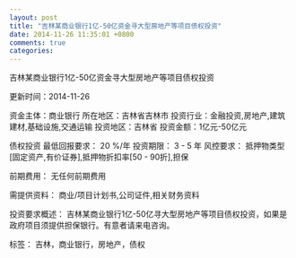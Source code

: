 ```yaml
---
layout: post
title: "吉林某商业银行1亿-50亿资金寻大型房地产等项目债权投资"
date: 2014-11-26 11:35:01 +0800
comments: true
categories: 
---
```

吉林某商业银行1亿-50亿资金寻大型房地产等项目债权投资



更新时间：2014-11-26

资金主体：商业银行
所在地区：吉林省吉林市
投资行业：金融投资,房地产,建筑建材,基础设施,交通运输
投资地区：吉林省
投资金额：1亿元-50亿元

债权投资
最低回报要求：
                            20 %/年
                                                                                投资期限：
                            3 - 5 年
                                                                                                                                        风控要求：
                            抵押物类型[固定资产,有价证券],抵押物折扣率[50 - 90折],担保

前期费用：
无任何前期费用

需提供资料：
商业/项目计划书,公司证件,相关财务资料

投资要求概述：
吉林某商业银行1亿-50亿寻大型房地产等项目债权投资，如果是政府项目须提供担保银行。有意者请来电咨询。

标签：
吉林，商业银行，房地产，债权

